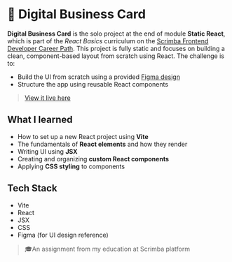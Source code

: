 # 💼 Digital Business Card

**Digital Business Card** is the solo project at the end of module **Static React**, which is part of the _React Basics_ curriculum on the [Scrimba Frontend Developer Career Path](https://scrimba.com/). This project is fully static and focuses on building a clean, component-based layout from scratch using React. The challenge is to:
- Build the UI from scratch using a provided [Figma design](https://www.figma.com/design/4ctPLUvIn5b5Ep6YPOZWWd/Digital-Business-Card?node-id=0-1&p=f&t=qLXKhjfoSqoYGw2x-0)
- Structure the app using reusable React components

> [View it live here]()

## What I learned
- How to set up a new React project using **Vite**
- The fundamentals of **React elements** and how they render
- Writing UI using **JSX**
- Creating and organizing **custom React components**
- Applying **CSS styling** to components

## Tech Stack
- Vite
- React
- JSX
- CSS
- Figma (for UI design reference)

> 🎓An assignment from my education at Scrimba platform